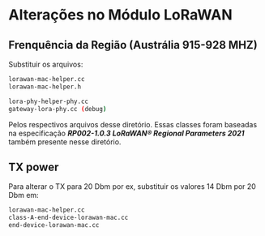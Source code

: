 
# Alterações no Módulo LoRaWAN

## Frenquência da Região (Austrália 915-928 MHZ)

Substituir os arquivos:
```bash
lorawan-mac-helper.cc
lorawan-mac-helper.h

lora-phy-helper-phy.cc
gateway-lora-phy.cc (debug)
```
Pelos respectivos arquivos desse diretório. Essas classes foram baseadas na especificação ***RP002-1.0.3 LoRaWAN® Regional Parameters 2021*** também presente nesse diretório.


## TX power

Para alterar o TX para 20 Dbm por ex, substituir os valores 14 Dbm por 20 Dbm em:
```bash
lorawan-mac-helper.cc
class-A-end-device-lorawan-mac.cc
end-device-lorawan-mac.cc
```

